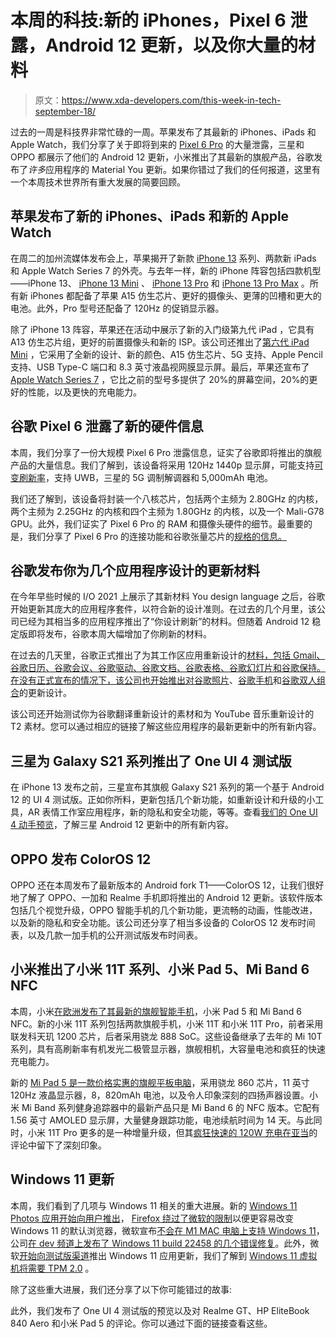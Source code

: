 # 本周的科技:新的 iPhones，Pixel 6 泄露，Android 12 更新，以及你大量的材料

> 原文：<https://www.xda-developers.com/this-week-in-tech-september-18/>

过去的一周是科技界非常忙碌的一周。苹果发布了其最新的 iPhones、iPads 和 Apple Watch，我们分享了关于即将到来的 [Pixel 6 Pro](https://www.xda-developers.com/google-pixel-6/) 的大量泄露，三星和 OPPO 都展示了他们的 Android 12 更新，小米推出了其最新的旗舰产品，谷歌发布了*许多*应用程序的 Material You 更新。如果你错过了我们的任何报道，这里有一个本周技术世界所有重大发展的简要回顾。

## 苹果发布了新的 iPhones、iPads 和新的 Apple Watch

在周二的加州流媒体发布会上，苹果揭开了新款 [iPhone 13](https://www.xda-developers.com/iphone-13/) 系列、两款新 iPads 和 Apple Watch Series 7 的外壳。与去年一样，新的 iPhone 阵容包括四款机型——iPhone 13、 [iPhone 13 Mini](https://www.xda-developers.com/iphone-13-mini) 、 [iPhone 13 Pro](https://www.xda-developers.com/iphone-13-pro/) 和 [iPhone 13 Pro Max](https://www.xda-developers.com/iphone-13-pro-max/) 。所有新 iPhones 都配备了苹果 A15 仿生芯片、更好的摄像头、更薄的凹槽和更大的电池。此外，Pro 型号还配备了 120Hz 的促销显示器。

除了 iPhone 13 阵容，苹果还在活动中展示了新的入门级第九代 iPad ，它具有 A13 仿生芯片组，更好的前置摄像头和新的 ISP。该公司还推出了[第六代 iPad Mini](https://www.xda-developers.com/ipad-mini-6th-generation-new-design-colors-5g-pencil/) ，它采用了全新的设计、新的颜色、A15 仿生芯片、5G 支持、Apple Pencil 支持、USB Type-C 端口和 8.3 英寸液晶视网膜显示屏。最后，苹果还宣布了 [Apple Watch Series 7](https://www.xda-developers.com/apple-watch-7/) ，它比之前的型号多提供了 20%的屏幕空间，20%的更好的性能，以及更快的充电能力。

## 谷歌 Pixel 6 泄露了新的硬件信息

本周，我们分享了一份大规模 Pixel 6 Pro 泄露信息，证实了谷歌即将推出的旗舰产品的大量信息。我们了解到，该设备将采用 120Hz 1440p 显示屏，可能支持[可变刷新率](https://www.xda-developers.com/google-pixel-6-pro-variable-refresh-rate/)，支持 UWB，三星的 5G 调制解调器和 5,000mAh 电池。

我们还了解到，该设备将封装一个八核芯片，包括两个主频为 2.80GHz 的内核，两个主频为 2.25GHz 的内核和四个主频为 1.80GHz 的内核，以及一个 Mali-G78 GPU。此外，我们证实了 Pixel 6 Pro 的 RAM 和摄像头硬件的细节。最重要的是，我们分享了 Pixel 6 Pro 的连接功能和谷歌张量芯片的[规格的信息。](https://www.xda-developers.com/exclusive-google-tensor-specs-in-pixel-6/)

## 谷歌发布你为几个应用程序设计的更新材料

在今年早些时候的 I/O 2021 上展示了其新材料 You design language 之后，谷歌开始更新其庞大的应用程序套件，以符合新的设计准则。在过去的几个月里，该公司已经为其相当多的应用程序推出了“你设计刷新”的材料。但随着 Android 12 稳定版即将发布，谷歌本周大幅增加了你刷新的材料。

在过去的几天里，谷歌正式推出了为其工作区应用重新设计的[材料，包括 Gmail、谷歌日历、谷歌会议、谷歌驱动、谷歌文档、谷歌表格、谷歌幻灯片和谷歌保持。在没有正式宣布的情况下，该公司也开始推出对](https://www.xda-developers.com/material-you-google-workspace-apps-android-12/)[谷歌照片](https://www.xda-developers.com/google-photos-material-you-support-android-12/)、[谷歌手机](https://www.xda-developers.com/google-phone-app-pick-up-material-you-theming-android-12/)和[谷歌双人组合](https://www.xda-developers.com/google-duo-material-you/)的更新设计。

该公司还开始测试你为谷歌翻译重新设计的素材和为 YouTube 音乐重新设计的 T2 素材。您可以通过相应的链接了解这些应用程序的最新更新中的所有新内容。

## 三星为 Galaxy S21 系列推出了 One UI 4 测试版

在 iPhone 13 发布之前，三星宣布其旗舰 Galaxy S21 系列的第一个基于 Android 12 的 UI 4 测试版。正如你所料，更新包括几个新功能，如重新设计和升级的小工具，AR 表情工作室应用程序，新的隐私和安全功能，等等。查看[我们的 One UI 4 动手预览](https://www.xda-developers.com/one-ui-4-beta-features-overview/)，了解三星 Android 12 更新中的所有新内容。

## OPPO 发布 ColorOS 12

OPPO 还在本周发布了最新版本的 Android fork T1——ColorOS 12，让我们很好地了解了 OPPO、一加和 Realme 手机即将推出的 Android 12 更新。该软件版本包括几个视觉升级，OPPO 智能手机的几个新功能，更流畅的动画，性能改进，以及新的隐私和安全功能。该公司还分享了相当多设备的 ColorOS 12 发布时间表，以及几款一加手机的公开测试版发布时间表。

## 小米推出了小米 11T 系列、小米 Pad 5、Mi Band 6 NFC

本周，小米[在欧洲发布了其最新的旗舰智能手机](https://www.xda-developers.com/xiaomi-11t-pro-11t-xiaomi-11-lite-5g-ne-europe-launch/)，小米 Pad 5 和 Mi Band 6 NFC。新的小米 11T 系列包括两款旗舰手机，小米 11T 和小米 11T Pro，前者采用联发科天玑 1200 芯片，后者采用骁龙 888 SoC。这些设备继承了去年的 Mi 10T 系列，具有高刷新率有机发光二极管显示器，旗舰相机，大容量电池和疯狂的快速充电能力。

新的 [Mi Pad 5 是一款价格实惠的旗舰平板电脑](https://www.xda-developers.com/xiaomi-mi-pad-5-mi-band-6-europe-launch/)，采用骁龙 860 芯片，11 英寸 120Hz 液晶显示器，8，820mAh 电池，以及令人印象深刻的四扬声器设置。小米 Mi Band 系列健身追踪器中的最新产品只是 Mi Band 6 的 NFC 版本。它配有 1.56 英寸 AMOLED 显示屏，大量健身跟踪功能，电池续航时间为 14 天。与此同时，小米 11T Pro 更多的是一种增量升级，但其[疯狂快速的 120W 充电在亚当](https://www.xda-developers.com/xiaomi-11t-pro-review/)的评论中留下了深刻印象。

## Windows 11 更新

本周，我们看到了几项与 Windows 11 相关的重大进展。新的 [Windows 11 Photos 应用开始向用户推出](https://www.xda-developers.com/new-windows-11-photos-rolling-out-how-to-download/)， [Firefox 绕过了微软的限制](https://www.xda-developers.com/firefox-makes-easy-switch-default-browser-windows-11/)以便更容易改变 Windows 11 的默认浏览器，微软宣布[不会在 M1 MAC 电脑上支持 Windows 11](https://www.xda-developers.com/microsoft-wont-support-windows-11-m1-macs/)，公司[在 dev 频道上发布了 Windows 11 build 22458 的几个错误修复](https://www.xda-developers.com/microsoft-releases-windows-11-build-22458-to-the-dev-channel-with-fixes/)。此外，微软[开始向测试版渠道](https://www.xda-developers.com/microsoft-is-rolling-out-windows-11-app-updates-to-the-beta-channel/)推出 Windows 11 应用更新，我们了解到 [Windows 11 虚拟机将需要 TPM 2.0](https://www.xda-developers.com/windows-11-vms-will-likely-soon-require-tpm-2-0/) 。

除了这些重大进展，我们还分享了以下你可能错过的故事:

此外，我们发布了 One UI 4 测试版的预览以及对 Realme GT、HP EliteBook 840 Aero 和小米 Pad 5 的评论。你可以通过下面的链接查看这些。